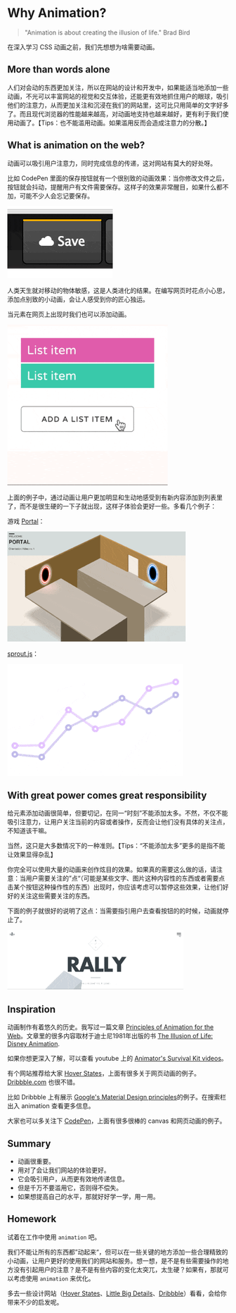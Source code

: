 # Why Animation?

> "Animation is about creating the illusion of life." Brad Bird

在深入学习 CSS 动画之前，我们先想想为啥需要动画。

## More than words alone

人们对会动的东西更加关注，所以在网站的设计和开发中，如果能适当地添加一些动画，不光可以丰富网站的视觉和交互体验，还能更有效地抓住用户的眼球，吸引他们的注意力，从而更加关注和沉浸在我们的网站里，这可比只用简单的文字好多了。而且现代浏览器的性能越来越高，对动画地支持也越来越好，更有利于我们使用动画了。【Tips：也不能滥用动画。如果滥用反而会造成注意力的分散。】

## What is animation on the web?

动画可以吸引用户注意力，同时完成信息的传递，这对网站有莫大的好处呀。

比如 CodePen 里面的保存按钮就有一个很别致的动画效果：当你修改文件之后，按钮就会抖动，提醒用户有文件需要保存。这样子的效果非常醒目，如果什么都不加，可能不少人会忘记要保存。

![Animation Saved Button](images/save_button-min.gif)

人类天生就对移动的物体敏感，这是人类进化的结果。在编写网页时花点小心思，添加点别致的小动画，会让人感受到你的匠心独运。

当元素在网页上出现时我们也可以添加动画。

![Animating list items (https://cssanimation.rocks/list-items/)](images/list_item-min.gif)

上面的例子中，通过动画让用户更加明显和生动地感受到有新内容添加到列表里了，而不是很生硬的一下子就出现，这样子体验会更好一些。多看几个例子：

游戏 [Portal](http://hop.ie/portal/)：

![Portal animation](images/portal-min.gif)

 [sprout.js](http://sprout.is/)：

![Animated chart from Sprout](images/sprout-min.gif)

## With great power comes great responsibility

给元素添加动画很简单，但要切记，在同一“时刻”不能添加太多。不然，不仅不能吸引注意力，让用户关注当前的内容或者操作，反而会让他们没有具体的关注点，不知道该干嘛。

当然，这只是大多数情况下的一种准则。【Tips：“不能添加太多”更多的是指不能让效果显得杂乱】

你完全可以使用大量的动画来创作炫目的效果。如果真的需要这么做的话，请注意：当用户需要关注的”点“（可能是某些文字、图片这种内容性的东西或者需要点击某个按钮这种操作性的东西）出现时，你应该考虑可以暂停这些效果，让他们好好的关注这些需要关注的东西。

下面的例子就很好的说明了这点：当需要指引用户去查看按钮的的时候，动画就停止了。

![National Parks from Rally Interactive](images/ribbon-min.gif)

## Inspiration

动画制作有着悠久的历史。我写过一篇文章 [Principles of Animation for the Web](https://cssanimation.rocks/principles/)。文章里的很多内容取材于迪士尼1981年出版的书 [The Illusion of Life: Disney Animation](https://en.wikipedia.org/wiki/12_basic_principles_of_animation).

如果你想更深入了解，可以查看 youtube 上的 [Animator's Survival Kit videos](https://www.youtube.com/watch?v=loCiTO8qEMI)。

有个网站推荐给大家 [Hover States](https://hoverstat.es/)，上面有很多关于网页动画的例子。[Dribbble.com](https://dribbble.com/) 也很不错。

比如 Dribbble 上有展示 [Google's Material Design principles](https://dribbble.com/shots/1621920-Google-Material-Design-Free-AE-Project-File)的例子。在搜索栏出入 animation 查看更多信息。

大家也可以多关注下 [CodePen](https://codepen.io/)，上面有很多很棒的 canvas 和网页动画的例子。

## Summary

+ 动画很重要。
+ 用对了会让我们网站的体验更好。
+ 它会吸引用户，从而更有效地传递信息。
+ 但是千万不要滥用它，否则得不偿失。
+ 如果想提高自己的水平，那就好好学一学，用一用。

## Homework

试着在工作中使用 `animation` 吧。

我们不能让所有的东西都”动起来“，但可以在一些关键的地方添加一些合理精致的小动画，让用户更好的使用我们的网站和服务。想一想，是不是有些需要操作的地方没有引起用户的注意？是不是有些内容的变化太突兀，太生硬？如果有，那就可以考虑使用 `animation` 来优化。

多去一些设计网站（[Hover States](https://hoverstat.es/)、[Little Big Details](http://littlebigdetails.com/)、[Dribbble](https://dribbble.com/)）看看，会给你带来不少的启发呢。